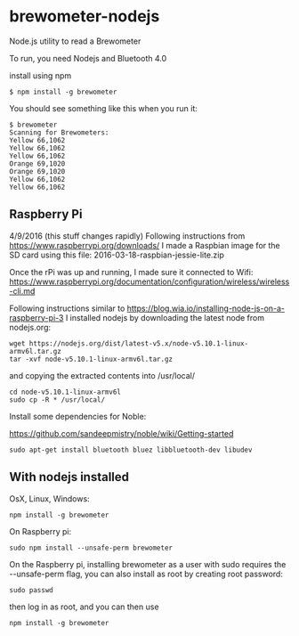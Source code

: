 # brewometer-nodejs
Node.js utility to read a Brewometer

To run, you need Nodejs and Bluetooth 4.0

install using npm
```
$ npm install -g brewometer
```

You should see something like this when you run it:

```
$ brewometer
Scanning for Brewometers:
Yellow 66,1062
Yellow 66,1062
Yellow 66,1062
Orange 69,1020
Orange 69,1020
Yellow 66,1062
Yellow 66,1062
```


## Raspberry Pi
4/9/2016 (this stuff changes rapidly)
Following instructions from https://www.raspberrypi.org/downloads/
I made a Raspbian image for the SD card using this file:
2016-03-18-raspbian-jessie-lite.zip

Once the rPi was up and running, I made sure it connected to Wifi:
https://www.raspberrypi.org/documentation/configuration/wireless/wireless-cli.md


Following instructions similar to https://blog.wia.io/installing-node-js-on-a-raspberry-pi-3
I installed nodejs by downloading the latest node from nodejs.org:
```
wget https://nodejs.org/dist/latest-v5.x/node-v5.10.1-linux-armv6l.tar.gz
tar -xvf node-v5.10.1-linux-armv6l.tar.gz
```
and copying the extracted contents into /usr/local/
```
cd node-v5.10.1-linux-armv6l
sudo cp -R * /usr/local/
```

Install some dependencies for Noble:

https://github.com/sandeepmistry/noble/wiki/Getting-started
```
sudo apt-get install bluetooth bluez libbluetooth-dev libudev
```

## With nodejs installed
OsX, Linux, Windows:
```
npm install -g brewometer
```
On Raspberry pi:
```
sudo npm install --unsafe-perm brewometer
```
On the Raspberry pi, installing brewometer as a user with sudo requires the --unsafe-perm flag, you can also install as root by creating root password:
```
sudo passwd
```
then log in as root, and you can then use
```
npm install -g brewometer
```





